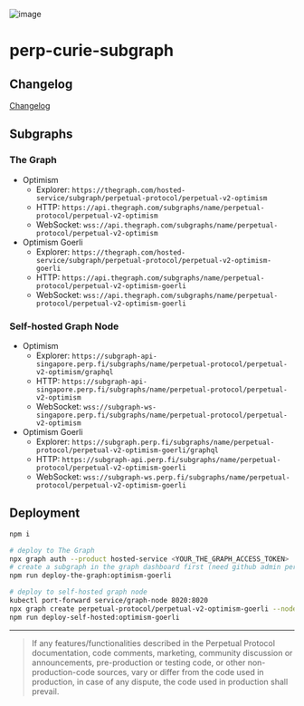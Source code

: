 ![image](https://user-images.githubusercontent.com/105896/160323162-cf5b2e70-a9e1-49c8-a84e-da18df6e4f7b.png)

# perp-curie-subgraph

## Changelog

[Changelog](CHANGELOG.md)

## Subgraphs

### The Graph

- Optimism
    - Explorer: `https://thegraph.com/hosted-service/subgraph/perpetual-protocol/perpetual-v2-optimism`
    - HTTP: `https://api.thegraph.com/subgraphs/name/perpetual-protocol/perpetual-v2-optimism`
    - WebSocket: `wss://api.thegraph.com/subgraphs/name/perpetual-protocol/perpetual-v2-optimism`
- Optimism Goerli
    - Explorer: `https://thegraph.com/hosted-service/subgraph/perpetual-protocol/perpetual-v2-optimism-goerli`
    - HTTP: `https://api.thegraph.com/subgraphs/name/perpetual-protocol/perpetual-v2-optimism-goerli`
    - WebSocket: `wss://api.thegraph.com/subgraphs/name/perpetual-protocol/perpetual-v2-optimism-goerli`

### Self-hosted Graph Node

- Optimism
    - Explorer: `https://subgraph-api-singapore.perp.fi/subgraphs/name/perpetual-protocol/perpetual-v2-optimism/graphql`
    - HTTP: `https://subgraph-api-singapore.perp.fi/subgraphs/name/perpetual-protocol/perpetual-v2-optimism`
    - WebSocket: `wss://subgraph-ws-singapore.perp.fi/subgraphs/name/perpetual-protocol/perpetual-v2-optimism`
- Optimism Goerli
    - Explorer: `https://subgraph.perp.fi/subgraphs/name/perpetual-protocol/perpetual-v2-optimism-goerli/graphql`
    - HTTP: `https://subgraph-api.perp.fi/subgraphs/name/perpetual-protocol/perpetual-v2-optimism-goerli`
    - WebSocket: `wss://subgraph-ws.perp.fi/subgraphs/name/perpetual-protocol/perpetual-v2-optimism-goerli`

## Deployment

```bash
npm i

# deploy to The Graph
npx graph auth --product hosted-service <YOUR_THE_GRAPH_ACCESS_TOKEN>
# create a subgraph in the graph dashboard first (need github admin permission)
npm run deploy-the-graph:optimism-goerli

# deploy to self-hosted graph node
kubectl port-forward service/graph-node 8020:8020
npx graph create perpetual-protocol/perpetual-v2-optimism-goerli --node http://127.0.0.1:8020
npm run deploy-self-hosted:optimism-goerli
```

---

> If any features/functionalities described in the Perpetual Protocol documentation, code comments, marketing, community discussion or announcements, pre-production or testing code, or other non-production-code sources, vary or differ from the code used in production, in case of any dispute, the code used in production shall prevail.

